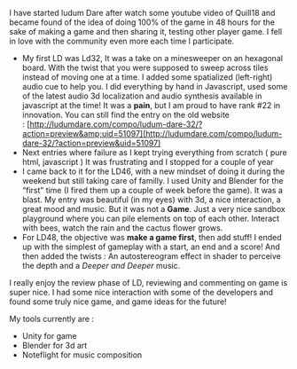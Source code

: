 I have started ludum Dare after watch some youtube video of Quill18 and became found of the idea of doing 100% of the game in 48 hours for the sake of making a game and then sharing it, testing other player game. I fell in love with the community even more each time I participate.

- My first LD was Ld32, It was a take on a minesweeper on an hexagonal board. With the twist that you were supposed to sweep across tiles instead of moving one at a time. I added some spatialized (left-right) audio cue to help you. I did everything by hand in Javascript, used some of the latest audio 3d localization and audio synthesis available in javascript at the time! It was a **pain**, but I am proud to have rank #22 in innovation. You can still find the entry on the old website : [http://ludumdare.com/compo/ludum-dare-32/?action=preview&amp;uid=51097](http://ludumdare.com/compo/ludum-dare-32/?action=preview&uid=51097)
- Next entries where failure as I kept trying everything from scratch ( pure html, javascript ) It was frustrating and I stopped for a couple of year
- I came back to it for the LD46, with a new mindset of doing it during the weekend but still taking care of familly. I used Unity and Blender for the “first” time (I fired them up a couple of week before the game). It was a blast. My entry was beautiful (in my eyes) with 3d, a nice interaction, a great mood and music. But it was not a **Game**. Just a very nice sandbox playground where you can pile elements on top of each other. Interact with bees, watch the rain and the cactus flower grows.
- For LD48, the objective was **make a game first**, then add stuff! I ended up with the simplest of gameplay with a start, an end and a score! And then added the twists : An autostereogram effect in shader to perceive the depth and a _Deeper and Deeper_ music.

I really enjoy the review phase of LD, reviewing and commenting on game is super nice. I had some nice interaction with some of the developers and found some truly nice game, and game ideas for the future!

My tools currently are :

- Unity for game
- Blender for 3d art
- Noteflight for music composition